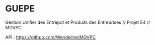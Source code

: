 # GUEPE
Gestion Unifier des Entrepot et Produits des Entreprises // Projet E4 // MGVPC

API : https://github.com/Wendeline/MGVPC
